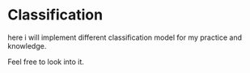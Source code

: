 # Classification

here i will implement different classification model for my practice and knowledge.

Feel free to look into it.

